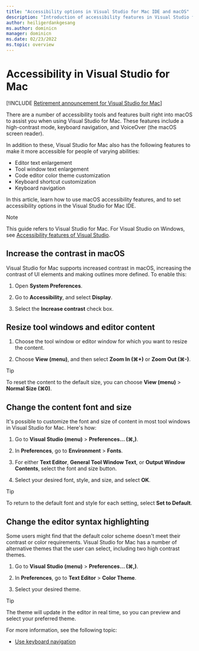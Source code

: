 ```yaml
---
title: "Accessibility options in Visual Studio for Mac IDE and macOS"
description: "Introduction of accessibility features in Visual Studio for Mac and how they can be enabled. Also learn about using macOS accessibility options and features, such as high contrast, keyboard navigation, and VoiceOver in Visual Studio for Mac"
author: heiligerdankgesang 
ms.author: dominicn
manager: dominicn
ms.date: 02/23/2022
ms.topic: overview
---
```

# Accessibility in Visual Studio for Mac

 [!INCLUDE [Retirement announcement for Visual Studio for Mac](includes/vsmac-retirement.md)]

There are a number of accessibility tools and features built right into macOS to assist you when using Visual Studio for Mac. These features include a high-contrast mode, keyboard navigation, and VoiceOver (the macOS screen reader).

In addition to these, Visual Studio for Mac also has the following features to make it more accessible for people of varying abilities:

* Editor text enlargement
* Tool window text enlargement
* Code editor color theme customization
* Keyboard shortcut customization
* Keyboard navigation

In this article, learn how to use macOS accessibility features, and to set accessibility options in the Visual Studio for Mac IDE.

> [!NOTE]
> This guide refers to Visual Studio for Mac. For Visual Studio on Windows, see [Accessibility features of Visual Studio](/visualstudio/ide/reference/accessibility-features-of-visual-studio).


## Increase the contrast in macOS

Visual Studio for Mac supports increased contrast in macOS, increasing the contrast of UI elements and making outlines more defined. To enable this:

1. Open **System Preferences**.

1. Go to **Accessibility**, and select **Display**.

1. Select the **Increase contrast** check box.

## Resize tool windows and editor content

1. Choose the tool window or editor window for which you want to resize the content.

1. Choose **View (menu)**, and then select **Zoom In (&#8984;+)** or **Zoom Out (&#8984;-)**.

> [!TIP]
> To reset the content to the default size, you can choose **View (menu)** > **Normal Size (&#8984;0)**.

## Change the content font and size

It's possible to customize the font and size of content in most tool windows in Visual Studio for Mac. Here's how:

1. Go to **Visual Studio (menu)** > **Preferences... (&#8984;,)**.

1. In **Preferences**, go to **Environment** > **Fonts**.

1. For either **Text Editor**, **General Tool Window Text**, or **Output Window Contents**, select the font and size button.

1. Select your desired font, style, and size, and select **OK**.

> [!TIP]
> To return to the default font and style for each setting, select **Set to Default**.

## Change the editor syntax highlighting

Some users might find that the default color scheme doesn't meet their contrast or color requirements. Visual Studio for Mac has a number of alternative themes that the user can select, including two high contrast themes.

1. Go to **Visual Studio (menu)** > **Preferences... (&#8984;,)**.

1. In **Preferences**, go to **Text Editor** > **Color Theme**.

1. Select your desired theme.

> [!TIP]
> The theme will update in the editor in real time, so you can preview and select your preferred theme.

For more information, see the following topic:

* [Use keyboard navigation](accessibility-keyboard.md)